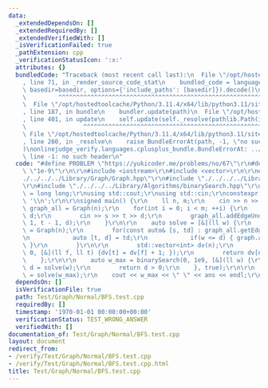 ```yaml
---
data:
  _extendedDependsOn: []
  _extendedRequiredBy: []
  _extendedVerifiedWith: []
  _isVerificationFailed: true
  _pathExtension: cpp
  _verificationStatusIcon: ':x:'
  attributes: {}
  bundledCode: "Traceback (most recent call last):\n  File \"/opt/hostedtoolcache/Python/3.11.4/x64/lib/python3.11/site-packages/onlinejudge_verify/documentation/build.py\"\
    , line 71, in _render_source_code_stat\n    bundled_code = language.bundle(stat.path,\
    \ basedir=basedir, options={'include_paths': [basedir]}).decode()\n          \
    \         ^^^^^^^^^^^^^^^^^^^^^^^^^^^^^^^^^^^^^^^^^^^^^^^^^^^^^^^^^^^^^^^^^^^^^^^^^^^^^^^^^\n\
    \  File \"/opt/hostedtoolcache/Python/3.11.4/x64/lib/python3.11/site-packages/onlinejudge_verify/languages/cplusplus.py\"\
    , line 187, in bundle\n    bundler.update(path)\n  File \"/opt/hostedtoolcache/Python/3.11.4/x64/lib/python3.11/site-packages/onlinejudge_verify/languages/cplusplus_bundle.py\"\
    , line 401, in update\n    self.update(self._resolve(pathlib.Path(included), included_from=path))\n\
    \                ^^^^^^^^^^^^^^^^^^^^^^^^^^^^^^^^^^^^^^^^^^^^^^^^^^^^^^^^^\n \
    \ File \"/opt/hostedtoolcache/Python/3.11.4/x64/lib/python3.11/site-packages/onlinejudge_verify/languages/cplusplus_bundle.py\"\
    , line 260, in _resolve\n    raise BundleErrorAt(path, -1, \"no such header\"\
    )\nonlinejudge_verify.languages.cplusplus_bundle.BundleErrorAt: ../../../Library/Algorithms/binarySearch.hpp:\
    \ line -1: no such header\n"
  code: "#define PROBLEM \"https://yukicoder.me/problems/no/67\"\r\n#define ERROR\
    \ \"1e-9\"\r\n\r\n#include <iostream>\r\n#include <vector>\r\n\r\n#include \"\
    ./../../../Library/Graph/Graph.hpp\"\r\n#include \"./../../../Library/Graph/Normal/BFS.hpp\"\
    \r\n#include \"./../../../Library/Algorithms/binarySearch.hpp\"\r\n\r\nusing ll\
    \ = long long;\r\nusing std::cout;\r\nusing std::cin;\r\nconstexpr char endl =\
    \ '\\n';\r\n\r\nsigned main() {\r\n    ll n, m;\r\n    cin >> n >> m;\r\n    auto\
    \ graph_all = Graph(n);\r\n    for(int i = 0; i < m; ++i) {\r\n        ll s, t,\
    \ d;\r\n        cin >> s >> t >> d;\r\n        graph_all.addEdgeUndirected(s -\
    \ 1, t - 1, d);\r\n    }\r\n\r\n    auto solve = [&](ll w) {\r\n        auto graph\
    \ = Graph(n);\r\n        for(const auto& [s, td] : graph_all.getEdgesAll()) {\r\
    \n            auto [t, d] = td;\r\n            if(w <= d) { graph.addEdge(s, t);\
    \ }\r\n        }\r\n\r\n        std::vector<int> dv(n);\r\n        bfs(graph,\
    \ 0, [&](ll f, ll t) {dv[t] = dv[f] + 1; });\r\n        return dv[n - 1];\r\n\
    \    };\r\n\r\n    auto w_max = binarySearch(0, 1e9, [&](ll w) {\r\n        auto\
    \ d = solve(w);\r\n        return d > 0;\r\n    }, true);\r\n\r\n    auto ans\
    \ = solve(w_max);\r\n    cout << w_max << \" \" << ans << endl;\r\n}\r\n"
  dependsOn: []
  isVerificationFile: true
  path: Test/Graph/Normal/BFS.test.cpp
  requiredBy: []
  timestamp: '1970-01-01 00:00:00+00:00'
  verificationStatus: TEST_WRONG_ANSWER
  verifiedWith: []
documentation_of: Test/Graph/Normal/BFS.test.cpp
layout: document
redirect_from:
- /verify/Test/Graph/Normal/BFS.test.cpp
- /verify/Test/Graph/Normal/BFS.test.cpp.html
title: Test/Graph/Normal/BFS.test.cpp
---
```

